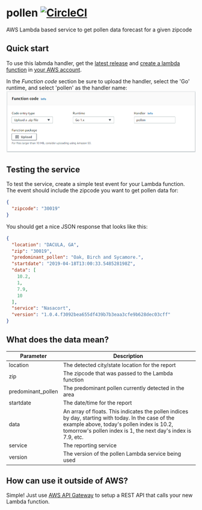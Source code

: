 # pollen [![CircleCI](https://circleci.com/gh/danesparza/pollen.svg?style=shield)](https://circleci.com/gh/danesparza/pollen)
AWS Lambda based service to get pollen data forecast for a given zipcode

## Quick start
To use this labmda handler, get the [latest release](https://github.com/danesparza/pollen/releases/latest) and [create a lambda function](https://docs.aws.amazon.com/lambda/latest/dg/lambda-app.html#lambda-app-upload-deployment-pkg) in [your AWS account](https://console.aws.amazon.com/lambda/home).  

In the *Function code* section be sure to upload the handler, select the 'Go' runtime, and select 'pollen' as the handler name:
![Screenshot of lambda creation in AWS console](lambda_setup.png?raw=true)

## Testing the service
To test the service, create a simple test event for your Lambda function.  The event should include the zipcode you want to get pollen data for:
```json
{
  "zipcode": "30019"
}
```

You should get a nice JSON response that looks like this:
```json
{
  "location": "DACULA, GA",
  "zip": "30019",
  "predominant_pollen": "Oak, Birch and Sycamore.",
  "startdate": "2019-04-18T13:00:33.548528198Z",
  "data": [
    10.2,
    1,
    7.9,
    10
  ],
  "service": "Nasacort",
  "version": "1.0.4.f3092bea655df439b7b3eaa3cfe9b628dec03cff"
}
```

## What does the data mean?
Parameter          | Description
----------         | -----------
location           | The detected city/state location for the report
zip                | The zipcode that was passed to the Lambda function
predominant_pollen | The predominant pollen currently detected in the area
startdate          | The date/time for the report
data               | An array of floats.  This indicates the pollen indices by day, starting with today.  In the case of the example above, today's pollen index is 10.2, tomorrow's pollen index is 1, the next day's index is 7.9, etc.  
service            | The reporting service
version            | The version of the pollen Lambda service being used

## How can use it outside of AWS?
Simple!  Just use [AWS API Gateway](https://docs.aws.amazon.com/apigateway/latest/developerguide/set-up-lambda-integrations.html) to setup a REST API that calls your new Lambda function.
